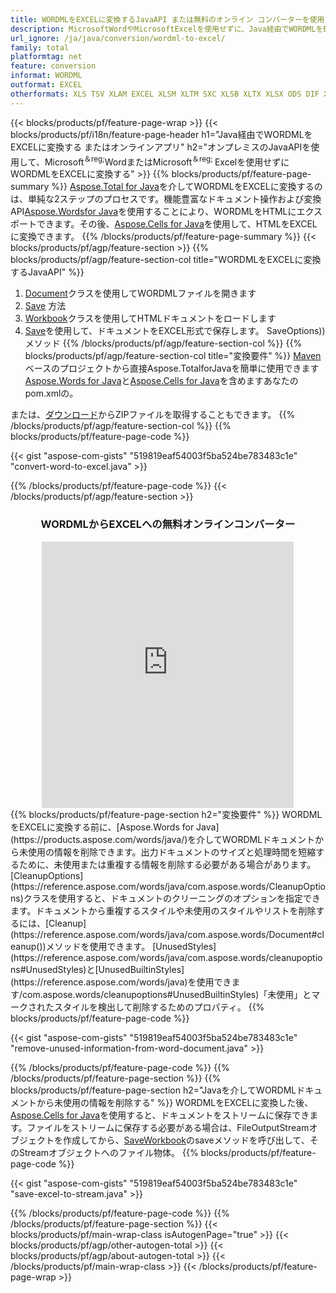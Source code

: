 ```yaml
---
title: WORDMLをEXCELに変換するJavaAPI または無料のオンライン コンバーターを使用
description: MicrosoftWordやMicrosoftExcelを使用せずに、Java経由でWORDMLをEXCELに変換する またはオンラインアプリ またはオンライン。コードを統合する前に、無料の WORDML から EXCEL へのオンライン コンバーターをすばやくテストします。 
url_ignore: /ja/java/conversion/wordml-to-excel/
family: total
platformtag: net
feature: conversion
informat: WORDML
outformat: EXCEL
otherformats: XLS TSV XLAM EXCEL XLSM XLTM SXC XLSB XLTX XLSX ODS DIF XLT FODS
---
```

{{< blocks/products/pf/feature-page-wrap >}}
{{< blocks/products/pf/i18n/feature-page-header h1="Java経由でWORDMLをEXCELに変換する またはオンラインアプリ" h2="オンプレミスのJavaAPIを使用して、Microsoft<sup>＆reg;</sup>WordまたはMicrosoft<sup>＆reg; </sup>Excelを使用せずにWORDMLをEXCELに変換する" >}}
{{% blocks/products/pf/feature-page-summary %}}
[Aspose.Total for Java](https://products.aspose.com/total/java/)を介してWORDMLをEXCELに変換するのは、単純な2ステップのプロセスです。機能豊富なドキュメント操作および変換API[Aspose.Wordsfor Java](https://products.aspose.com/words/java/)を使用することにより、WORDMLをHTMLにエクスポートできます。その後、[Aspose.Cells for Java](https://products.aspose.com/cells/java/)を使用して、HTMLをEXCELに変換できます。
{{% /blocks/products/pf/feature-page-summary  %}}
{{< blocks/products/pf/agp/feature-section >}}
{{% blocks/products/pf/agp/feature-section-col title="WORDMLをEXCELに変換するJavaAPI" %}}
1. [Document](https://reference.aspose.com/words/java/com.aspose.words/Document)クラスを使用してWORDMLファイルを開きます
2. [Save](https://reference.aspose.com/words/java/com.aspose.words/Document#save(java.lang.String,com.aspose.words.SaveOptions)を使用してWORDMLをHTMLに変換します) 方法
3. [Workbook](https://reference.aspose.com/cells/java/com.aspose.cells/Workbook)クラスを使用してHTMLドキュメントをロードします
4. [Save](https://reference.aspose.com/cells/java/com.aspose.cells/workbook#save(java.lang.String,%20com.aspose.cells))を使用して、ドキュメントをEXCEL形式で保存します。 SaveOptions))メソッド
{{% /blocks/products/pf/agp/feature-section-col %}}
{{% blocks/products/pf/agp/feature-section-col title="変換要件" %}}
[Maven](https://releases.aspose.com/total/java/)ベースのプロジェクトから直接Aspose.TotalforJavaを簡単に使用できます[Aspose.Words for Java](https://wordmls.aspose.com/words/java/installation/)と[Aspose.Cells for Java](https://wordmls.aspose.com/cells/java/installation/)を含めますあなたのpom.xmlの。

または、[ダウンロード](https://releases.aspose.com/total/java)からZIPファイルを取得することもできます。
{{% /blocks/products/pf/agp/feature-section-col %}}
{{% blocks/products/pf/feature-page-code %}}

{{< gist "aspose-com-gists" "519819eaf54003f5ba524be783483c1e" "convert-word-to-excel.java" >}}


{{% /blocks/products/pf/feature-page-code %}}
{{< /blocks/products/pf/agp/feature-section >}}

<div class="container-fluid agp-content bg-white aboutfile box-1 vh100 section nopbtm">
<div class=container>
<div class=row>
<div class="demobox tc col-md-12 padding-0" align="center">

<h3>WORDMLからEXCELへの無料オンラインコンバーター</h3>

<iframe style="border: none; height: 426px;" scrolling="no" src="https://total-conversion-app-65z5r2lp.qa.k8s.dynabic.com/?to=xlsx&from=wordml" id="child-iframe" width="80%"></iframe>

</div></div>
</div></div>
{{% blocks/products/pf/feature-page-section  h2="変換要件" %}}
WORDMLをEXCELに変換する前に、[Aspose.Words for Java](https://products.aspose.com/words/java/)を介してWORDMLドキュメントから未使用の情報を削除できます。出力ドキュメントのサイズと処理時間を短縮するために、未使用または重複する情報を削除する必要がある場合があります。 [CleanupOptions](https://reference.aspose.com/words/java/com.aspose.words/CleanupOptions)クラスを使用すると、ドキュメントのクリーニングのオプションを指定できます。ドキュメントから重複するスタイルや未使用のスタイルやリストを削除するには、[Cleanup](https://reference.aspose.com/words/java/com.aspose.words/Document#cleanup())メソッドを使用できます。 [UnusedStyles](https://reference.aspose.com/words/java/com.aspose.words/cleanupoptions#UnusedStyles)と[UnusedBuiltinStyles](https://reference.aspose.com/words/java)を使用できます/com.aspose.words/cleanupoptions#UnusedBuiltinStyles)「未使用」とマークされたスタイルを検出して削除するためのプロパティ。  
{{% blocks/products/pf/feature-page-code %}}

{{< gist "aspose-com-gists" "519819eaf54003f5ba524be783483c1e" "remove-unused-information-from-word-document.java" >}}

{{% /blocks/products/pf/feature-page-code  %}}
{{% /blocks/products/pf/feature-page-section %}}
{{% blocks/products/pf/feature-page-section  h2="Javaを介してWORDMLドキュメントから未使用の情報を削除する" %}}
WORDMLをEXCELに変換した後、[Aspose.Cells for Java](https://products.aspose.com/cells/java/)を使用すると、ドキュメントをストリームに保存できます。ファイルをストリームに保存する必要がある場合は、FileOutputStreamオブジェクトを作成してから、[Save](https://reference.aspose.com/cells/java/com.aspose.cells/workbook)[Workbook](https://reference.aspose.com/cells/java/com.aspose.cells/Workbook)のsaveメソッドを呼び出して、そのStreamオブジェクトへのファイル物体。 
{{% blocks/products/pf/feature-page-code %}}

{{< gist "aspose-com-gists" "519819eaf54003f5ba524be783483c1e" "save-excel-to-stream.java" >}}

{{% /blocks/products/pf/feature-page-code  %}}
{{% /blocks/products/pf/feature-page-section %}}
{{< blocks/products/pf/main-wrap-class isAutogenPage="true" >}}
{{< blocks/products/pf/agp/other-autogen-total >}}
{{< blocks/products/pf/agp/about-autogen-total >}}
{{< /blocks/products/pf/main-wrap-class >}}
{{< /blocks/products/pf/feature-page-wrap >}}